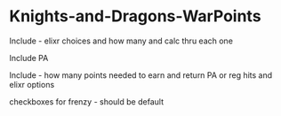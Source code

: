 # Knights-and-Dragons-WarPoints

Include - elixr choices and how many and calc thru each one

Include PA

Include - how many points needed to earn and return PA or reg hits and elixr options 

checkboxes for frenzy - should be default